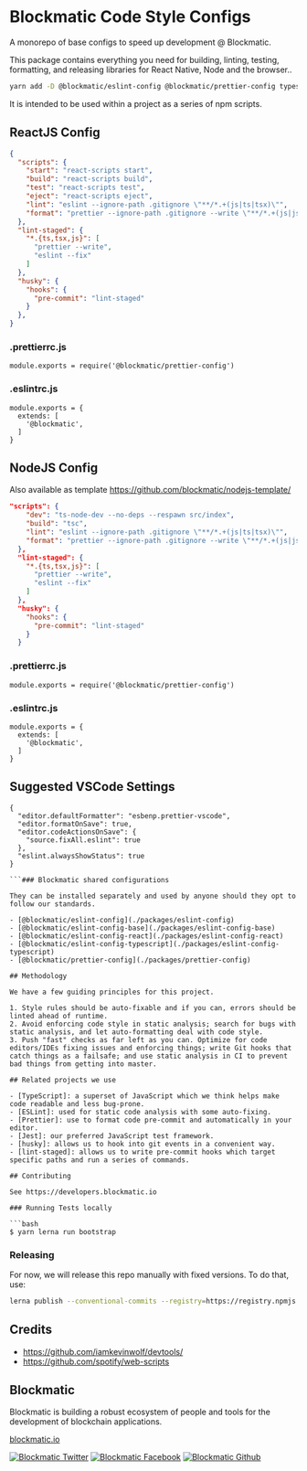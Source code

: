 # Blockmatic Code Style Configs

A monorepo of base configs to speed up development @ Blockmatic.

This package contains everything you need for building, linting, testing, formatting, and releasing libraries for React Native, Node and the browser..

```bash
yarn add -D @blockmatic/eslint-config @blockmatic/prettier-config typescript husky eslint prettier lint-staged
```

It is intended to be used within a project as a series of npm scripts.

## ReactJS Config

```json
{
  "scripts": {
    "start": "react-scripts start",
    "build": "react-scripts build",
    "test": "react-scripts test",
    "eject": "react-scripts eject",
    "lint": "eslint --ignore-path .gitignore \"**/*.+(js|ts|tsx)\"",
    "format": "prettier --ignore-path .gitignore --write \"**/*.+(js|json|ts|tsx)\""
  },
  "lint-staged": {
    "*.{ts,tsx,js}": [
      "prettier --write",
      "eslint --fix"
    ]
  },
  "husky": {
    "hooks": {
      "pre-commit": "lint-staged"
    }
  },
}
```

### .prettierrc.js

```
module.exports = require('@blockmatic/prettier-config')
```

### .eslintrc.js

```
module.exports = {
  extends: [
    '@blockmatic',
  ]
}

```

## NodeJS Config

Also available as template https://github.com/blockmatic/nodejs-template/

```json
"scripts": {
    "dev": "ts-node-dev --no-deps --respawn src/index",
    "build": "tsc",
    "lint": "eslint --ignore-path .gitignore \"**/*.+(js|ts|tsx)\"",
    "format": "prettier --ignore-path .gitignore --write \"**/*.+(js|json|ts|tsx)\""
  },
  "lint-staged": {
    "*.{ts,tsx,js}": [
      "prettier --write",
      "eslint --fix"
    ]
  },
  "husky": {
    "hooks": {
      "pre-commit": "lint-staged"
    }
  }
```

### .prettierrc.js

```
module.exports = require('@blockmatic/prettier-config')
```

### .eslintrc.js

```
module.exports = {
  extends: [
    '@blockmatic',
  ]
}

```

## Suggested VSCode Settings

```
{
  "editor.defaultFormatter": "esbenp.prettier-vscode",
  "editor.formatOnSave": true,
  "editor.codeActionsOnSave": {
    "source.fixAll.eslint": true
  },
  "eslint.alwaysShowStatus": true
}

```### Blockmatic shared configurations

They can be installed separately and used by anyone should they opt to follow our standards.

- [@blockmatic/eslint-config](./packages/eslint-config)
- [@blockmatic/eslint-config-base](./packages/eslint-config-base)
- [@blockmatic/eslint-config-react](./packages/eslint-config-react)
- [@blockmatic/eslint-config-typescript](./packages/eslint-config-typescript)
- [@blockmatic/prettier-config](./packages/prettier-config)

## Methodology

We have a few guiding principles for this project.

1. Style rules should be auto-fixable and if you can, errors should be linted ahead of runtime.
2. Avoid enforcing code style in static analysis; search for bugs with static analysis, and let auto-formatting deal with code style.
3. Push "fast" checks as far left as you can. Optimize for code editors/IDEs fixing issues and enforcing things; write Git hooks that catch things as a failsafe; and use static analysis in CI to prevent bad things from getting into master.

## Related projects we use

- [TypeScript]: a superset of JavaScript which we think helps make code readable and less bug-prone.
- [ESLint]: used for static code analysis with some auto-fixing.
- [Prettier]: use to format code pre-commit and automatically in your editor.
- [Jest]: our preferred JavaScript test framework.
- [husky]: allows us to hook into git events in a convenient way.
- [lint-staged]: allows us to write pre-commit hooks which target specific paths and run a series of commands.

## Contributing

See https://developers.blockmatic.io

### Running Tests locally

```bash
$ yarn lerna run bootstrap
```

[eslint]: https://eslint.org/
[typescript]: https://www.typescriptlang.org/
[prettier]: https://prettier.io/
[jest]: https://jestjs.io/
[husky]: https://github.com/typicode/husky
[lint-staged]: https://github.com/okonet/lint-staged
[code-of-conduct]: https://github.com/blockmatic/code-of-conduct/blob/master/code-of-conduct.md

### Releasing

For now, we will release this repo manually with fixed versions. To do that, use:

```sh
lerna publish --conventional-commits --registry=https://registry.npmjs.com
```

## Credits

- https://github.com/iamkevinwolf/devtools/
- https://github.com/spotify/web-scripts

## Blockmatic

Blockmatic is building a robust ecosystem of people and tools for the development of blockchain applications.

[blockmatic.io](https://blockmatic.io)

<!-- Please don't remove this: Grab your social icons from https://github.com/carlsednaoui/gitsocial -->

<!-- display the social media buttons in your README -->

[![Blockmatic Twitter][1.1]][1]
[![Blockmatic Facebook][2.1]][2]
[![Blockmatic Github][3.1]][3]

<!-- links to social media icons -->
<!-- no need to change these -->

<!-- icons with padding -->

[1.1]: http://i.imgur.com/tXSoThF.png 'twitter icon with padding'
[2.1]: http://i.imgur.com/P3YfQoD.png 'facebook icon with padding'
[3.1]: http://i.imgur.com/0o48UoR.png 'github icon with padding'

<!-- icons without padding -->

[1.2]: http://i.imgur.com/wWzX9uB.png 'twitter icon without padding'
[2.2]: http://i.imgur.com/fep1WsG.png 'facebook icon without padding'
[3.2]: http://i.imgur.com/9I6NRUm.png 'github icon without padding'

<!-- links to your social media accounts -->
<!-- update these accordingly -->

[1]: http://www.twitter.com/blockmatic_io
[2]: http://fb.me/blockmatic.io
[3]: http://www.github.com/blockmatic

<!-- Please don't remove this: Grab your social icons from https://github.com/carlsednaoui/gitsocial -->
